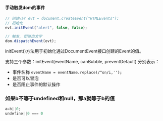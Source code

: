 #

#### 手动触发dom的事件

```js
// 创建var evt = document.createEvent("HTMLEvents");
// 初始化
evt.initEvent("alert", false, false);

// 触发, 即弹出文字
dom.dispatchEvent(evt);
```

initEvent()方法用于初始化通过DocumentEvent接口创建的Event的值。

支持三个参数：initEvent(eventName, canBubble, preventDefault)
分别表示：

* 事件名称   `eventName = eventName.replace(/^on/i,'');`
* 是否可以冒泡
* 是否阻止事件的默认操作

### 如果b不等于undefined和null，那a就等于b的值

```js
a=b||0;
undefine||0 === 0
```

